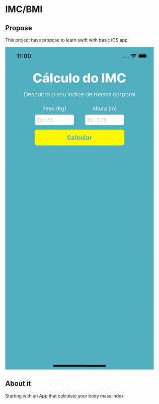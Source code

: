 # IMC/BMI

## Propose
This project have propose to learn swift with basic iOS app

![final results](/app.gif?raw=true "Interacting with App")

## About it

Starting with an App that calculate your body mass index